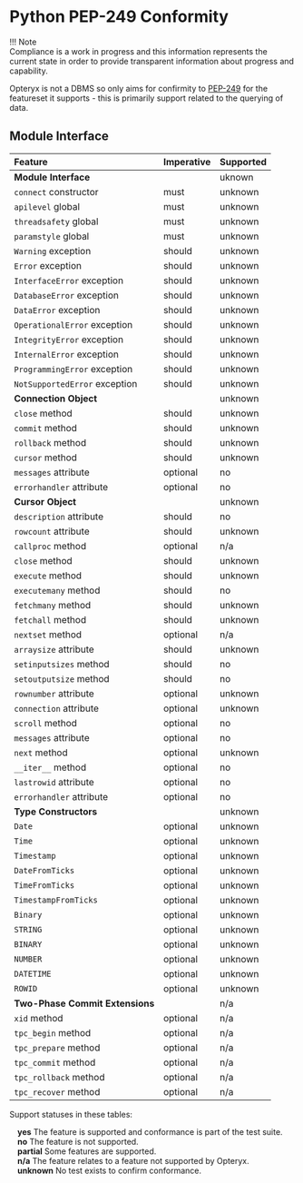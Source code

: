 # Python PEP-249 Conformity

!!! Note   
    Compliance is a work in progress and this information represents the current state in order to provide transparent information about progress and capability.

Opteryx is not a DBMS so only aims for confirmity to [PEP-249](https://peps.python.org/pep-0249) for the featureset it supports - this is primarily support related to the querying of data.

## Module Interface

Feature                           | Imperative  | Supported
:-------------------------------- | :---------- | -------------
**Module Interface**              |             | uknown
`connect` constructor             | must        | unknown
`apilevel` global                 | must        | unknown
`threadsafety` global             | must        | unknown
`paramstyle` global               | must        | unknown
`Warning` exception               | should      | unknown
`Error` exception                 | should      | unknown
`InterfaceError` exception        | should      | unknown
`DatabaseError` exception         | should      | unknown
`DataError` exception             | should      | unknown
`OperationalError` exception      | should      | unknown
`IntegrityError` exception        | should      | unknown
`InternalError` exception         | should      | unknown
`ProgrammingError` exception      | should      | unknown
`NotSupportedError` exception     | should      | unknown
**Connection Object**             |             | unknown
`close` method                    | should      | unknown
`commit` method                   | should      | unknown
`rollback` method                 | should      | unknown
`cursor` method                   | should      | unknown
`messages` attribute              | optional    | no
`errorhandler` attribute          | optional    | no
**Cursor Object**                 |             | unknown
`description` attribute           | should      | no
`rowcount` attribute              | should      | unknown
`callproc` method                 | optional    | n/a
`close` method                    | should      | unknown
`execute` method                  | should      | unknown
`executemany` method              | should      | no
`fetchmany` method                | should      | unknown
`fetchall` method                 | should      | unknown
`nextset` method                  | optional    | n/a
`arraysize` attribute             | should      | unknown
`setinputsizes` method            | should      | no
`setoutputsize` method            | should      | no
`rownumber` attribute             | optional    | unknown
`connection` attribute            | optional    | unknown
`scroll` method                   | optional    | no
`messages` attribute              | optional    | no
`next` method                     | optional    | unknown
`__iter__` method                 | optional    | no
`lastrowid` attribute             | optional    | no
`errorhandler` attribute          | optional    | no
**Type Constructors**             |             | unknown
`Date`                            | optional    | unknown
`Time`                            | optional    | unknown
`Timestamp`                       | optional    | unknown
`DateFromTicks`                   | optional    | unknown
`TimeFromTicks`                   | optional    | unknown
`TimestampFromTicks`              | optional    | unknown
`Binary`                          | optional    | unknown
`STRING`                          | optional    | unknown
`BINARY`                          | optional    | unknown
`NUMBER`                          | optional    | unknown
`DATETIME`                        | optional    | unknown
`ROWID`                           | optional    | unknown
**Two-Phase Commit Extensions**   |             | n/a
`xid` method                      | optional    | n/a
`tpc_begin` method                | optional    | n/a
`tpc_prepare` method              | optional    | n/a
`tpc_commit` method               | optional    | n/a
`tpc_rollback` method             | optional    | n/a
`tpc_recover` method              | optional    | n/a

Support statuses in these tables:

&emsp;**yes** The feature is supported and conformance is part of the test suite.  
&emsp;**no** The feature is not supported.  
&emsp;**partial** Some features are supported.  
&emsp;**n/a** The feature relates to a feature not supported by Opteryx.  
&emsp;**unknown** No test exists to confirm conformance.  